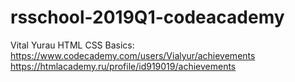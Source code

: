 # rsschool-2019Q1-codeacademy

Vital Yurau
HTML CSS Basics: https://www.codecademy.com/users/Vialyur/achievements
                 https://htmlacademy.ru/profile/id919019/achievements